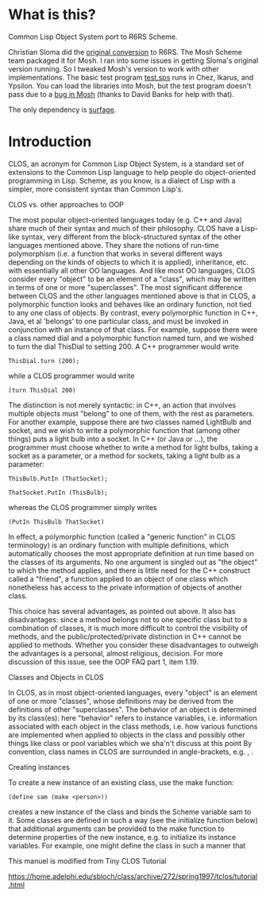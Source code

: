 
# What is this?

Common Lisp Object System port to R6RS Scheme.

Christian Sloma did the [original conversion](https://code.launchpad.net/~c-sloma/r6rs-clos/r6rs-clos-dev) to R6RS. The Mosh Scheme
team packaged it for Mosh. I ran into some issues in getting Sloma's
original version running. So I tweaked Mosh's version to work with
other implementations. The basic test program [test.sps](https://github.com/dharmatech/clos/blob/master/test.sps) runs in Chez,
Ikarus, and Ypsilon. You can load the libraries into Mosh, but the
test program doesn't pass due to a [bug in Mosh](http://code.google.com/p/mosh-scheme/issues/detail?id=202) (thanks to David Banks for help with that).

The only dependency is [surfage](https://github.com/dharmatech/surfage).

# Introduction

CLOS, an acronym for Common Lisp Object System, is a standard set of extensions to the Common Lisp language to help people do object-oriented programming in Lisp. Scheme, as you know, is a dialect of Lisp with a simpler, more consistent syntax than Common Lisp's. 

CLOS vs. other approaches to OOP

The most popular object-oriented languages today (e.g. C++ and Java) share much of their syntax and much of their philosophy. CLOS have a Lisp-like syntax, very different from the block-structured syntax of the other languages mentioned above. They share the notions of run-time polymorphism (i.e. a function that works in several different ways depending on the kinds of objects to which it is applied), inheritance, etc. with essentially all other OO languages. And like most OO languages, CLOS consider every "object" to be an element of a "class", which may be written in terms of one or more "superclasses".
The most significant difference between CLOS and the other languages mentioned above is that in CLOS, a polymorphic function looks and behaves like an ordinary function, not tied to any one class of objects. By contrast, every polymorphic function in C++, Java, et al 'belongs' to one particular class, and must be invoked in conjunction with an instance of that class. For example, suppose there were a class named dial and a polymorphic function named turn, and we wished to turn the dial ThisDial to setting 200. A C++ programmer would write 

`ThisDial.turn (200); `

while a CLOS programmer would write 

`(turn ThisDial 200) `

The distinction is not merely syntactic: in C++, an action that involves multiple objects must "belong" to one of them, with the rest as parameters. For another example, suppose there are two classes named LightBulb and socket, and we wish to write a polymorphic function that (among other things) puts a light bulb into a socket. In C++ (or Java or ...), the programmer must choose whether to write a method for light bulbs, taking a socket as a parameter, or a method for sockets, taking a light bulb as a parameter: 

`ThisBulb.PutIn (ThatSocket); `

`ThatSocket.PutIn (ThisBulb); `

whereas the CLOS programmer simply writes 

`(PutIn ThisBulb ThatSocket)` 

In effect, a polymorphic function (called a "generic function" in CLOS terminology) is an ordinary function with multiple definitions, which automatically chooses the most appropriate definition at run time based on the classes of its arguments. No one argument is singled out as "the object" to which the method applies, and there is little need for the C++ construct called a "friend", a function applied to an object of one class which nonetheless has access to the private information of objects of another class.

This choice has several advantages, as pointed out above. It also has disadvantages: since a method belongs not to one specific class but to a combination of classes, it is much more difficult to control the visibility of methods, and the public/protected/private distinction in C++ cannot be applied to methods. Whether you consider these disadvantages to outweigh the advantages is a personal, almost religious, decision. For more discussion of this issue, see the OOP FAQ part 1, item 1.19.

Classes and Objects in CLOS

In CLOS, as in most object-oriented languages, every "object" is an element of one or more "classes", whose definitions may be derived from the definitions of other "superclasses". The behavior of an object is determined by its class(es): here "behavior" refers to
instance variables, i.e. information associated with each object in the class
methods, i.e. how various functions are implemented when applied to objects in the class
and possibly other things like class or pool variables which we sha'n't discuss at this point
By convention, class names in CLOS are surrounded in angle-brackets, e.g. <object>, <person>.

Creating instances

To create a new instance of an existing class, use the make function:

`(define sam (make <person>))`

creates a new instance of the <person> class and binds the Scheme variable sam to it. Some classes are defined in such a way (see the initialize function below) that additional arguments can be provided to the make function to determine properties of the new instance, e.g. to initialize its instance variables. For example, one might define the <person> class in such a manner that 


This manuel is modified from Tiny CLOS Tutorial

https://home.adelphi.edu/sbloch/class/archive/272/spring1997/tclos/tutorial.html
